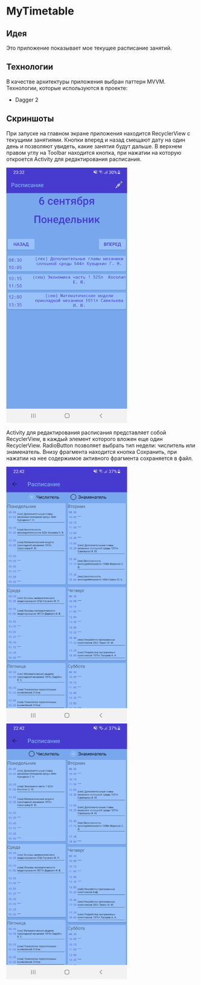 # MyTimetable

## Идея
Это приложение показывает мое текущее расписание занятий.

## Технологии
В качестве архитектуры приложения выбран паттерн MVVM. Технологии, которые используются в проекте:
* Dagger 2

## Скриншоты
При запуске на главном экране приложения находится RecyclerView с текущими занятиями. Кнопки вперед и назад смещают дату на один день и позволяют увидеть, какие занятия будут дальше. В верхнем правом углу на Toolbar находится кнопка, при нажатии на которую откроется Activity для редактирования расписания.

<img src="https://github.com/avelycure/avelycure/blob/master/assets/timetable/Timetable.jpg" width="320" />

Activity для редактирования расписания представляет собой RecyclerView, в каждый элемент которого вложен еще один RecyclerView. RadioButton позволяет выбрать тип недели: числитель или знаменатель. Внизу фрагмента находится кнопка Сохранить, при нажатии на нее содержимое активного фрагмента сохраняется в файл.

<img src="https://github.com/avelycure/avelycure/blob/master/assets/timetable/edit_timetable1.jpg" width="320" />
<img src="https://github.com/avelycure/avelycure/blob/master/assets/timetable/edit_timetable2.jpg" width="320" />
